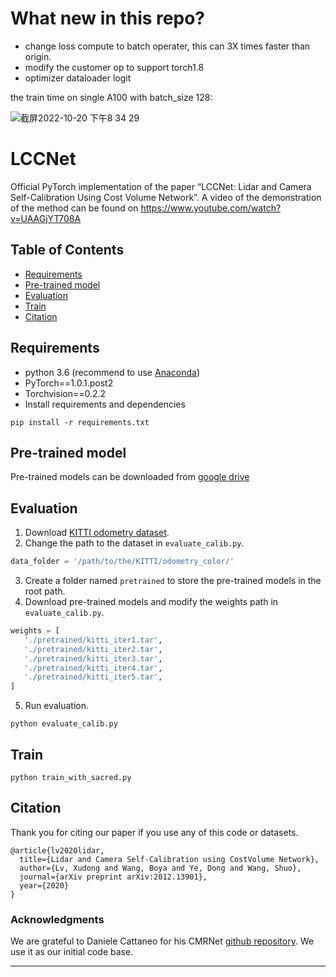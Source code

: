 # What new in this repo?
* change loss compute to batch operater, this can 3X times faster than origin.
* modify the customer op to support torch1.8
* optimizer dataloader logit

the train time on single A100 with batch_size 128:

![截屏2022-10-20 下午8 34 29](https://user-images.githubusercontent.com/8938339/196949867-112658e7-20db-4126-8a3d-4b6ec3d2d9f5.png)



# LCCNet

Official PyTorch implementation of the paper “LCCNet: Lidar and Camera Self-Calibration Using Cost Volume Network”. A video of the demonstration of the method can be found on
 https://www.youtube.com/watch?v=UAAGjYT708A

## Table of Contents

- [Requirements](#Requirements)
- [Pre-trained model](#Pre-trained_model)
- [Evaluation](#Evaluation)
- [Train](#Train)
- [Citation](#Citation)



## Requirements

* python 3.6 (recommend to use [Anaconda](https://www.anaconda.com/))
* PyTorch==1.0.1.post2
* Torchvision==0.2.2
* Install requirements and dependencies
```commandline
pip install -r requirements.txt
```

## Pre-trained model

Pre-trained models can be downloaded from [google drive](https://drive.google.com/drive/folders/1VbQV3ERDeT3QbdJviNCN71yoWIItZQnl?usp=sharing)

## Evaluation

1. Download [KITTI odometry dataset](http://www.cvlibs.net/datasets/kitti/eval_odometry.php).
2. Change the path to the dataset in `evaluate_calib.py`.
```python
data_folder = '/path/to/the/KITTI/odometry_color/'
```
3. Create a folder named `pretrained` to store the pre-trained models in the root path.
4. Download pre-trained models and modify the weights path in `evaluate_calib.py`.
```python
weights = [
   './pretrained/kitti_iter1.tar',
   './pretrained/kitti_iter2.tar',
   './pretrained/kitti_iter3.tar',
   './pretrained/kitti_iter4.tar',
   './pretrained/kitti_iter5.tar',
]
```
5. Run evaluation.
```commandline
python evaluate_calib.py
```

## Train
```commandline
python train_with_sacred.py
```

## Citation
 
Thank you for citing our paper if you use any of this code or datasets.
```
@article{lv2020lidar,
  title={Lidar and Camera Self-Calibration using CostVolume Network},
  author={Lv, Xudong and Wang, Boya and Ye, Dong and Wang, Shuo},
  journal={arXiv preprint arXiv:2012.13901},
  year={2020}
}
```

### Acknowledgments
 We are grateful to Daniele Cattaneo for his CMRNet [github repository](https://github.com/cattaneod/CMRNet). We use it as our initial code base.
 
<!-- [correlation_package](models/LCCNet/correlation_package) was taken from [flownet2](https://github.com/NVIDIA/flownet2-pytorch/tree/master/networks/correlation_package)

[LCCNet.py](model/LCCNet.py) is a modified version of the original [PWC-DC network](https://github.com/NVlabs/PWC-Net/blob/master/PyTorch/models/PWCNet.py) and modified version [CMRNet](https://github.com/cattaneod/CMRNet/blob/master/models/CMRNet/CMRNet.py)  -->

---

